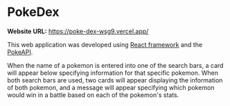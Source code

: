 # PokeDex

**Website URL:** https://poke-dex-wsg9.vercel.app/

This web application was developed using [React framework](https://reactjs.org/) and the [PokeAPI](https://pokeapi.co/). 

When the name of a pokemon is entered into one of the search bars, a card will appear below specifying information for that specific pokemon. When both search bars are used, two cards will appear displaying the information of both pokemon, and a message will appear specifying which pokemon would win in a battle based on each of the pokemon's stats.